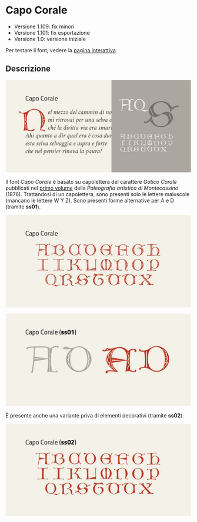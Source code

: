 # Capo Corale
* Versione 1.109: fix minori
* Versione 1.101: fix esportazione
* Versione 1.0: versione iniziale

Per testare il font, vedere la [pagina interattiva](https://m-casanova.github.io/CapoCorale/).

## Descrizione
![image](images/capocorale_1.jpg)

Il font _Capo Corale_ è basato su capolettera del carattere _Gotico Corale_ pubblicati nel [primo volume](https://archive.org/details/gri_33125015244383/page/n35/mode/2up) della _Paleografia artistica di Montecassino_ (1876). Trattandosi di un capolettera, sono presenti solo le lettere maiuscole (mancano le lettere W Y Z). Sono presenti forme alternative per A e D (tramite __ss01__).</p>

![image](images/capocorale_2.jpg)

![image](images/capocorale_3.jpg)

È presente anche una variante priva di elementi decorativi (tramite __ss02__).

![image](images/capocorale_4.jpg)
